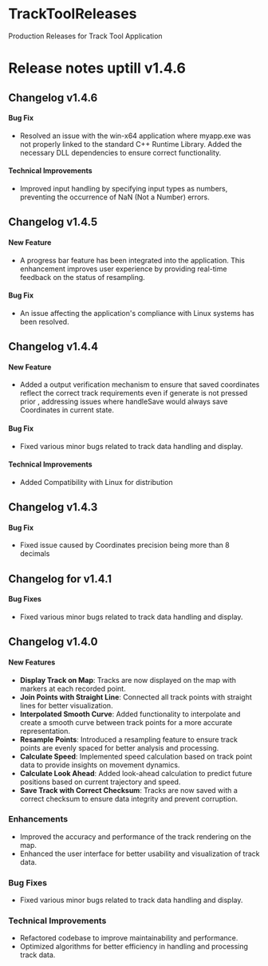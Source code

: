 # TrackToolReleases
Production Releases for Track Tool Application


# Release notes uptill v1.4.6
## Changelog v1.4.6
#### Bug Fix
- Resolved an issue with the win-x64 application where myapp.exe was not properly linked to the standard C++ Runtime Library. Added the necessary DLL dependencies to ensure correct functionality.
#### Technical Improvements
- Improved input handling by specifying input types as numbers, preventing the occurrence of NaN (Not a Number) errors.

## Changelog v1.4.5
#### New Feature
- A progress bar feature has been integrated into the application. This enhancement improves user experience by providing real-time feedback on the status of resampling.
#### Bug Fix
- An issue affecting the application's compliance with Linux systems has been resolved.
  
## Changelog v1.4.4
#### New Feature
- Added a output verification mechanism to ensure that saved coordinates reflect the correct track requirements even if generate is not pressed prior , addressing issues where handleSave would always save Coordinates in current state.
#### Bug Fix
- Fixed various minor bugs related to track data handling and display.
#### Technical Improvements
- Added Compatibility with Linux for distribution

## Changelog v1.4.3
#### Bug Fix
- Fixed issue caused by Coordinates precision being more than 8 decimals

## Changelog for v1.4.1
#### Bug Fixes
- Fixed various minor bugs related to track data handling and display.

## Changelog v1.4.0
#### New Features
- **Display Track on Map**: Tracks are now displayed on the map with markers at each recorded point.
- **Join Points with Straight Line**: Connected all track points with straight lines for better visualization.
- **Interpolated Smooth Curve**: Added functionality to interpolate and create a smooth curve between track points for a more accurate representation.
- **Resample Points**: Introduced a resampling feature to ensure track points are evenly spaced for better analysis and processing.
- **Calculate Speed**: Implemented speed calculation based on track point data to provide insights on movement dynamics.
- **Calculate Look Ahead**: Added look-ahead calculation to predict future positions based on current trajectory and speed.
- **Save Track with Correct Checksum**: Tracks are now saved with a correct checksum to ensure data integrity and prevent corruption.
### Enhancements
- Improved the accuracy and performance of the track rendering on the map.
- Enhanced the user interface for better usability and visualization of track data.
### Bug Fixes
- Fixed various minor bugs related to track data handling and display.

### Technical Improvements
- Refactored codebase to improve maintainability and performance.
- Optimized algorithms for better efficiency in handling and processing track data.

